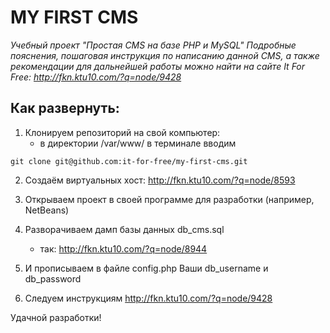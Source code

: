 # MY FIRST CMS

*Учебный проект "Простая CMS на базе PHP и MySQL" Подробные пояснения, пошаговая инструкция по написанию данной CMS, а также рекомендации для дальнейшей работы можно найти на сайте It For Free: http://fkn.ktu10.com/?q=node/9428*
## Как развернуть:

   1) Клонируем репозиторий на свой компьютер:
        - в директории /var/www/ в терминале вводим 
```
git clone git@github.com:it-for-free/my-first-cms.git
```

   2) Создаём виртуальных хост: http://fkn.ktu10.com/?q=node/8593

   3) Открываем проект в своей программе для разработки (например, NetBeans)

   4) Разворачиваем дамп базы данных db_cms.sql
        - так: http://fkn.ktu10.com/?q=node/8944

   5) И прописываем в файле config.php Ваши db_username и db_password

   6) Следуем инструкциям http://fkn.ktu10.com/?q=node/9428

Удачной разработки!
